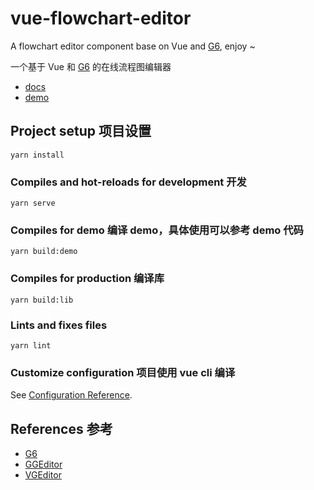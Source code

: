 # vue-flowchart-editor

A flowchart editor component base on Vue and [G6](https://github.com/antvis/g6), enjoy ~

一个基于 Vue 和 [G6](https://github.com/antvis/g6) 的在线流程图编辑器

- [docs](http://jnoodle.github.io/vue-flowchart-editor/docs)
- [demo](http://jnoodle.github.io/vue-flowchart-editor/demo)

## Project setup 项目设置
```
yarn install
```

### Compiles and hot-reloads for development 开发
```
yarn serve
```

### Compiles for demo 编译 demo，具体使用可以参考 demo 代码
```
yarn build:demo
```

### Compiles for production 编译库
```
yarn build:lib
```

### Lints and fixes files
```
yarn lint
```

### Customize configuration 项目使用 vue cli 编译

See [Configuration Reference](https://cli.vuejs.org/config/).

## References 参考

- [G6](https://github.com/antvis/g6)
- [GGEditor](https://github.com/alibaba/GGEditor)
- [VGEditor](https://github.com/ChrisShen93/VGEditor)



